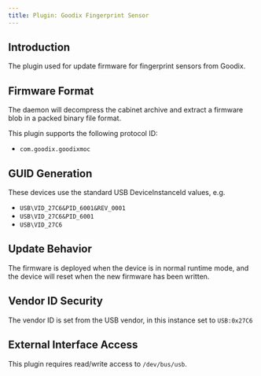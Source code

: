 ```yaml
---
title: Plugin: Goodix Fingerprint Sensor
---
```


## Introduction

The plugin used for update firmware for fingerprint sensors from Goodix.

## Firmware Format

The daemon will decompress the cabinet archive and extract a firmware blob in
a packed binary file format.

This plugin supports the following protocol ID:

* `com.goodix.goodixmoc`

## GUID Generation

These devices use the standard USB DeviceInstanceId values, e.g.

* `USB\VID_27C6&PID_6001&REV_0001`
* `USB\VID_27C6&PID_6001`
* `USB\VID_27C6`

## Update Behavior

The firmware is deployed when the device is in normal runtime mode, and the
device will reset when the new firmware has been written.

## Vendor ID Security

The vendor ID is set from the USB vendor, in this instance set to `USB:0x27C6`

## External Interface Access

This plugin requires read/write access to `/dev/bus/usb`.
